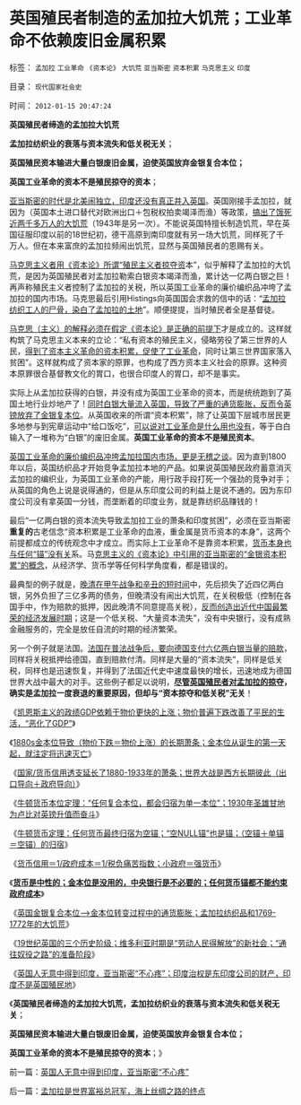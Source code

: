 # 英国殖民者制造的孟加拉大饥荒；工业革命不依赖废旧金属积累

标签： `孟加拉` `工业革命` `《资本论》` `大饥荒` `亚当斯密` `资本积累` `马克思主义` `印度` 

目录： `现代国家社会史`

时间： `2012-01-15 20:47:24`

**英国殖民者缔造的孟加拉大饥荒**

**孟加拉纺织业的衰落与资本流失和低关税无关**；

**英国殖民资本输进大量白银废旧金属，迫使英国放弃金银复合本位；**

**英国工业革命的资本不是殖民掠夺的资本**；

[亚当斯密的时代是北美闹独立，印度还没有真正并入英国](../../../2011/12/10/英殖民帝国的“侵略”和自由主义“时代”.md)。英国刚接手孟加拉，就因为（英国本土进口替代对欧洲出口＋包税权拍卖竭泽而渔）等政策，[搞出了饿死近两千多万人的大饥荒](../../../2011/12/23/英国治下的大饥荒，平民在堆积的粮食前饿死.md)（1943年是另一次）。不能说英国特擅长制造饥荒，早在英国征服印度以前的18世纪初，德干高原到南印度就有另一场大饥荒，同样死了千万人。但在本来富庶的孟加拉频闹出饥荒，显然与英国殖民者的恩赐有关。

[马克思主义者用《资本论》所谓“殖民主义者掠夺资](../../../2010/10/30/工业革命是通货紧缩和市场扩大而不是资本积累.md)本”，似乎解释了孟加拉的大饥荒，是因为英国殖民者对孟加拉勒索白银资本竭泽而渔，累计达一亿两白银之巨！再声称殖民主义者控制了孟加拉的关税，所以英国工业革命的廉价编织品冲垮了孟加拉的国内市场。马克思最后引用Histings向英国国会求救的信中的话：“[孟加拉纺织工人的尸骨，染白了孟加拉的土地](../../../2009/8/2/英属孟加拉两次大饥荒和经济学家的良心.md)”。顺便提提，当时殖民者全是基督徒。

[马克思（主义）的解释必须在假定《资本论》是正确的前提下](../../../2011/9/19/《资本论》逻辑比亚当斯密和李嘉图严密,和关税保护.md)才是成立的。这样就构筑了马克思主义本来的立论：“私有资本的殖民主义，侵略劳役了第三世界的人民，[得到了资本主义革命的资本积累，促使了工业革命](../../../2010/8/27/罗马屯积金银制造通胀;300年货币崩溃只用了三年！.md)，同时让第三世界国家落入贫困”。这样就构成了资本家的原罪，也构成了西方资本主义社会的原罪。这种资本原罪很合基督教文化的胃口，也很合印度人的胃口，却不是事实。

实际上从孟加拉获得的白银，并没有成为英国工业革命的资本，而是统统跑到了英国土地行业炒地产了！[同时白银大量流入英国，导致了严重的通货膨胀，反而令英镑放弃了金银复本位](../../../2011/12/25/牛顿货币定理：任何货币最终归宿为空锚；.md)。从英国收来的所谓“资本积累”，除了让英国下层城市居民更多地参与到宪章运动中“给口饭吃”，[可以说对工业革命是什么用也没有](../../../2011/5/24/殖民主义和资本积累，无助于欧洲资本主义.md)，等于白白输入了一堆称为“白银”的废旧金属。**英国工业革命的资本不是殖民资本**。

[英国工业革命的廉价编织品冲垮孟加拉国内市场，更是无稽之谈](../../../2011/9/19/德国，日本和孟加拉的关税保护.md)。因为直到1800年以后，英国纺织品才开始竞争孟加拉本地的产品。如果说英国殖民政府蓄意消灭孟加拉的编织业，为英国工业革命的产能，用行政手段打死一个强劲的竞争对手；从英国的角色上说是说得通的，但是从东印度公司的利益上是说不通的。因为东印度公司没有拿英国一分钱，而垄断着的印度业务，就是靠纺织品赚钱的！

最后“一亿两白银的资本流失导致孟加拉工业的萧条和印度贫困”，必须在亚当斯密**重复的**古老信念“资本积累是工业革命的血液，重金属是货币资本的本身”，这两个前提都成立的传统观念中才成立。而实际上工业革命不是靠资本积累，[货币本身也与任何“锚”没有关](../../../2011/12/25/牛顿货币本位定理.md)系。马[克思主义的《资本论》中引用的亚当斯密的“金银资本积累”的概念](../../../2011/8/18/欧洲资本主义没有从美洲“资本积累”.md)，从经济学、货币学等任何科学角度看，都是错误的。

最典型的例子就是，[晚清在甲午战争和辛丑的短时间](../../../2011/1/9/中国近代“危机预期＋政治响应”历史进程.md)中，先后损失了近四亿两白银，另外负担了三亿多两的债务，但晚清没有闹出大饥荒，在关税极低（控制在各国手中，作为赔款的抵押，因此晚清不同意提高关税），[反而创造出近代中国最繁荣的经济发展时期](../../../2011/9/19/历史学派无法证明“高关税是否有用”；.md)；这是一个低关税、“大量资本流失”，没有中央银行，没有成熟金融服务的，完全是放任自流的时期的经济繁荣。

另一个例子就是法国。[法国在普法战争后，要向德国支付六亿两白银当量的赔款](../../../2011/11/29/征服高卢，普法战争，清朝赔款和欧洲的债务危机.md)，同样将关税抵押给德国，直到赔款付清。同样是大量的“资本流失”，同样是低关税，同样也是迅速恢复，并得到了法国近代史中速度最快的增长，迅速地成为德国世界大战中最大的对手。这些例子都足以说明，**[尽管英国殖民者对孟加拉的掠夺](../../../2010/8/31/反驳西方指责中国殖民非洲.md)，确实是孟加拉一度衰退的重要原因，但却与“资本掠夺和低关税”无关**！

《[凯恩斯主义的政绩GDP依赖于物价更快的上涨；物价普遍下跌改善了平民的生活，“恶化了GDP”](../../../2011/12/24/凯恩斯主义的GDP依赖于物价更快的上涨.md)》

《[1880s金本位导致（物价下跌＝物价上涨）的长期萧条；金本位从诞生的第一天起，就注定将迅速灭亡](../../../2011/12/25/1880s金本位导致（物价下跌＝物价上涨）的长期萧条.md)》

《[国家/货币信用透支延长了1880-1933年的萧条；世界大战是西方长期彼此（出口导向＋政府导向）](../../../2011/12/25/金本位导致1880-1933年的萧条和两次世界大战的关联.md)》

《[牛顿货币本位定理：“任何复合本位，都会归宿为单一本位”；1930年圣雄甘地为卢比对英镑升值而奋斗](../../../2011/12/25/牛顿货币本位定理.md)》

《[牛顿货币定理：任何货币最终归宿为空锚；“空NULL锚”也是锚；（空锚＋单锚＝空锚）的归宿](../../../2011/12/25/牛顿货币定理：任何货币最终归宿为空锚；.md)》

《[货币信用＝1/政府成本＝1/税负痛苦指数；小政府＝强货币](../../../2011/12/26/小政府＝强货币；货币信用＝1／政府成本＝1／税负痛苦指数；.md)》

《[**货币是中性的；金本位是没用的，中央银行是不必要的；任何货币锚都不能约束政府成本**](../../../2011/12/26/货币是中性的；金本位是有害的，中央银行是不必要的；.md)》

《[英国金银复合本位——>金本位转变过程中的通货膨胀；孟加拉纺织品和1769-1772年的大饥荒](../../../2012/1/14/英国工业革命前的charter型经济和孟加拉18世纪大饥荒.md)》

《[19世纪英国的三个历史阶级；维多利亚时期是“劳动人民得解放”的新社会；“通往奴役之路”的准备阶段](../../../2012/1/15/19世纪英国的三个历史阶级，从解放再走向奴役之路.md)》

《[英国人无意中得到印度，亚当斯密“不心疼”；印度治权是东印度公司的财产，印度不是英国殖民地](../../../2012/1/15/英国人无意中得到印度，亚当斯密“不心疼”.md)》

《**英国殖民者缔造的孟加拉大饥荒，孟加拉纺织业的衰落与资本流失和低关税无关**；

**英国殖民资本输进大量白银废旧金属，迫使英国放弃金银复合本位；**

**英国工业革命的资本不是殖民掠夺的资本**；》



前一篇：[英国人无意中得到印度，亚当斯密“不心疼”](../../../2012/1/15/英国人无意中得到印度，亚当斯密“不心疼”.md)

后一篇：[孟加拉是世界富裕总冠军，海上丝绸之路的终点](../../../2012/1/15/孟加拉是世界富裕总冠军，海上丝绸之路的终点.md)